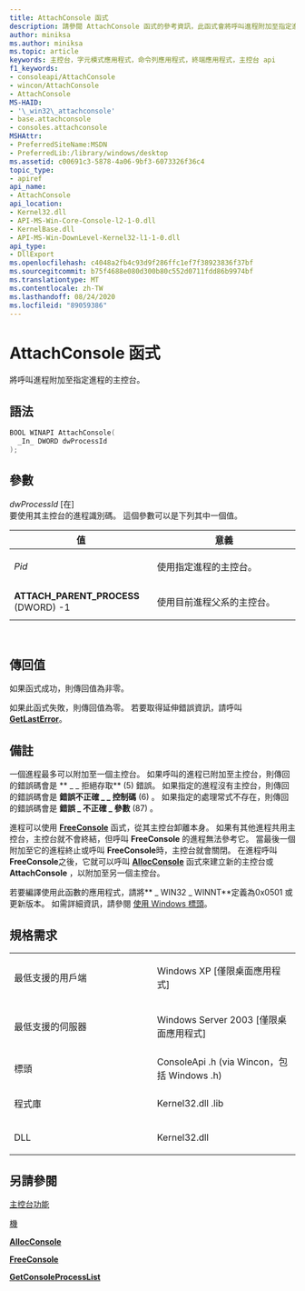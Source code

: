 ```yaml
---
title: AttachConsole 函式
description: 請參閱 AttachConsole 函式的參考資訊，此函式會將呼叫進程附加至指定進程的主控台。
author: miniksa
ms.author: miniksa
ms.topic: article
keywords: 主控台，字元模式應用程式，命令列應用程式，終端應用程式，主控台 api
f1_keywords:
- consoleapi/AttachConsole
- wincon/AttachConsole
- AttachConsole
MS-HAID:
- '\_win32\_attachconsole'
- base.attachconsole
- consoles.attachconsole
MSHAttr:
- PreferredSiteName:MSDN
- PreferredLib:/library/windows/desktop
ms.assetid: c00691c3-5878-4a06-9bf3-6073326f36c4
topic_type:
- apiref
api_name:
- AttachConsole
api_location:
- Kernel32.dll
- API-MS-Win-Core-Console-l2-1-0.dll
- KernelBase.dll
- API-MS-Win-DownLevel-Kernel32-l1-1-0.dll
api_type:
- DllExport
ms.openlocfilehash: c4048a2fb4c93d9f286ffc1ef7f38923836f37bf
ms.sourcegitcommit: b75f4688e080d300b80c552d0711fdd86b9974bf
ms.translationtype: MT
ms.contentlocale: zh-TW
ms.lasthandoff: 08/24/2020
ms.locfileid: "89059386"
---
```

# <a name="attachconsole-function"></a>AttachConsole 函式


將呼叫進程附加至指定進程的主控台。

<a name="syntax"></a>語法
------

```C
BOOL WINAPI AttachConsole(
  _In_ DWORD dwProcessId
);
```

<a name="parameters"></a>參數
----------

*dwProcessId* \[在\]  
要使用其主控台的進程識別碼。 這個參數可以是下列其中一個值。

<table>
<colgroup>
<col width="50%" />
<col width="50%" />
</colgroup>
<thead>
<tr class="header">
<th>值</th>
<th>意義</th>
</tr>
</thead>
<tbody>
<tr class="odd">
<td><em>Pid</em></td>
<td><p>使用指定進程的主控台。</p></td>
</tr>
<tr class="even">
<td><span id="ATTACH_PARENT_PROCESS"></span><span id="attach_parent_process"></span>
<strong>ATTACH_PARENT_PROCESS</strong> (DWORD) -1</td>
<td><p>使用目前進程父系的主控台。</p></td>
</tr>
</tbody>
</table>

 

<a name="return-value"></a>傳回值
------------

如果函式成功，則傳回值為非零。

如果此函式失敗，則傳回值為零。 若要取得延伸錯誤資訊，請呼叫 [**GetLastError**](https://msdn.microsoft.com/library/windows/desktop/ms679360)。

<a name="remarks"></a>備註
-------

一個進程最多可以附加至一個主控台。 如果呼叫的進程已附加至主控台，則傳回的錯誤碼會是 ** \_ \_ 拒絕存取** (5) 錯誤。 如果指定的進程沒有主控台，則傳回的錯誤碼會是 **錯誤不正確 \_ \_ 控制碼** (6) 。 如果指定的處理常式不存在，則傳回的錯誤碼會是 **錯誤 \_ 不正確 \_ 參數** (87) 。

進程可以使用 [**FreeConsole**](freeconsole.md) 函式，從其主控台卸離本身。 如果有其他進程共用主控台，主控台就不會終結，但呼叫 **FreeConsole** 的進程無法參考它。 當最後一個附加至它的進程終止或呼叫 **FreeConsole**時，主控台就會關閉。 在進程呼叫 **FreeConsole**之後，它就可以呼叫 [**AllocConsole**](allocconsole.md) 函式來建立新的主控台或 **AttachConsole** ，以附加至另一個主控台。

若要編譯使用此函數的應用程式，請將** \_ WIN32 \_ WINNT**定義為0x0501 或更新版本。 如需詳細資訊，請參閱 [使用 Windows 標頭](https://msdn.microsoft.com/library/windows/desktop/aa383745)。

<a name="requirements"></a>規格需求
------------

<table>
<colgroup>
<col width="50%" />
<col width="50%" />
</colgroup>
<tbody>
<tr class="odd">
<td><p>最低支援的用戶端</p></td>
<td><p>Windows XP [僅限桌面應用程式]</p></td>
</tr>
<tr class="even">
<td><p>最低支援的伺服器</p></td>
<td><p>Windows Server 2003 [僅限桌面應用程式]</p></td>
</tr>
<tr class="odd">
<td><p>標頭</p></td>
<td>ConsoleApi .h (via Wincon，包括 Windows .h) </td>
</tr>
<tr class="even">
<td><p>程式庫</p></td>
<td>Kernel32.dll .lib</td>
</tr>
<tr class="odd">
<td><p>DLL</p></td>
<td>Kernel32.dll</td>
</tr>
<tr class="even">
</tr>
<tr class="odd">
</tr>
<tr class="even">
</tr>
</tbody>
</table>

## <a name="span-idsee_alsospansee-also"></a><span id="see_also"></span>另請參閱


[主控台功能](console-functions.md)

[機](consoles.md)

[**AllocConsole**](allocconsole.md)

[**FreeConsole**](freeconsole.md)

[**GetConsoleProcessList**](getconsoleprocesslist.md)

 

 




